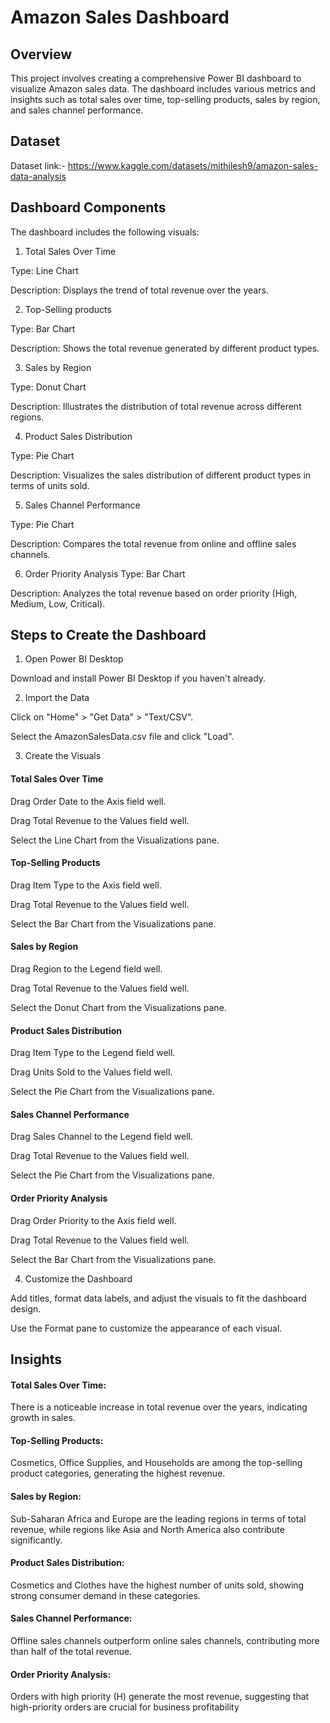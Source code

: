 # Amazon Sales Dashboard

## Overview
This project involves creating a comprehensive Power BI dashboard to visualize Amazon sales data. The dashboard includes various metrics and insights such as total sales over time, top-selling products, sales by region, and sales channel performance.

## Dataset
Dataset link:- https://www.kaggle.com/datasets/mithilesh9/amazon-sales-data-analysis

## Dashboard Components

The dashboard includes the following visuals:


1. Total Sales Over Time

Type: Line Chart

Description: Displays the trend of total revenue over the years.

2. Top-Selling products

Type: Bar Chart

Description: Shows the total revenue generated by different product types.

3. Sales by Region

Type: Donut Chart

Description: Illustrates the distribution of total revenue across different regions.

4. Product Sales Distribution

Type: Pie Chart

Description: Visualizes the sales distribution of different product types in terms of units sold.

5. Sales Channel Performance

Type: Pie Chart

Description: Compares the total revenue from online and offline sales channels.

6. Order Priority Analysis
Type: Bar Chart

Description: Analyzes the total revenue based on order priority (High, Medium, Low, Critical).

## Steps to Create the Dashboard

1. Open Power BI Desktop

Download and install Power BI Desktop if you haven't already.

2. Import the Data

Click on "Home" > "Get Data" > "Text/CSV".

Select the AmazonSalesData.csv file and click "Load".

3. Create the Visuals

#### Total Sales Over Time

Drag Order Date to the Axis field well.

Drag Total Revenue to the Values field well.

Select the Line Chart from the Visualizations pane.

#### Top-Selling Products

Drag Item Type to the Axis field well.

Drag Total Revenue to the Values field well.

Select the Bar Chart from the Visualizations pane.

#### Sales by Region

Drag Region to the Legend field well.

Drag Total Revenue to the Values field well.

Select the Donut Chart from the Visualizations pane.

#### Product Sales Distribution

Drag Item Type to the Legend field well.

Drag Units Sold to the Values field well.

Select the Pie Chart from the Visualizations pane.

#### Sales Channel Performance

Drag Sales Channel to the Legend field well.

Drag Total Revenue to the Values field well.

Select the Pie Chart from the Visualizations pane.

#### Order Priority Analysis

Drag Order Priority to the Axis field well.

Drag Total Revenue to the Values field well.

Select the Bar Chart from the Visualizations pane.

4. Customize the Dashboard
   
Add titles, format data labels, and adjust the visuals to fit the dashboard design.

Use the Format pane to customize the appearance of each visual.

## Insights

#### Total Sales Over Time: 
There is a noticeable increase in total revenue over the years, indicating growth in sales.

#### Top-Selling Products: 
Cosmetics, Office Supplies, and Households are among the top-selling product categories, generating the highest revenue.

#### Sales by Region: 
Sub-Saharan Africa and Europe are the leading regions in terms of total revenue, while regions like Asia and North America also contribute significantly.

#### Product Sales Distribution: 
Cosmetics and Clothes have the highest number of units sold, showing strong consumer demand in these categories.

#### Sales Channel Performance: 
Offline sales channels outperform online sales channels, contributing more than half of the total revenue.

#### Order Priority Analysis: 
Orders with high priority (H) generate the most revenue, suggesting that high-priority orders are crucial for business profitability
